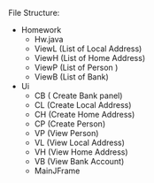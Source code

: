File Structure:
- Homework
    - Hw.java
    - ViewL (List of Local Address)
    - ViewH (List of Home Address)
    - ViewP (List of Person )
    - ViewB (List of Bank)
- Ui
    - CB ( Create Bank panel)
    - CL (Create Local Address)
    - CH (Create Home Address)
    - CP (Create Person)
    - VP (View Person)
    - VL (View Local Address)
    - VH (View Home Address)
    - VB (View Bank Account)
    - MainJFrame 
